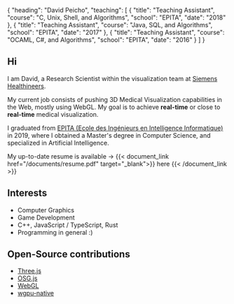 {
  "heading": "David Peicho",
  "teaching": [
    {
      "title": "Teaching Assistant",
      "course": "C, Unix, Shell, and Algorithms",
      "school": "EPITA",
      "date": "2018"
    },
    {
      "title": "Teaching Assistant",
      "course": "Java, SQL, and Algorithms",
      "school": "EPITA",
      "date": "2017"
    },
    {
      "title": "Teaching Assistant",
      "course": "OCAML, C#, and Algorithms",
      "school": "EPITA",
      "date": "2016"
    }
  ]
}

## Hi

I am David, a Research Scientist within the visualization team at
[Siemens Healthineers](https://www.siemens-healthineers.com/).

My current job consists of pushing 3D Medical Visualization
capabilities in the Web, mostly using WebGL. My goal is to achieve **real-time** or close to **real-time** medical visualization.


I graduated from [EPITA (Ecole des Ingénieurs en Intelligence Informatique)](https://www.epita.fr/en) in 2019,
where I obtained a Master's degree in Computer Science, and specialized in Artificial Intelligence.

My up-to-date resume is available →
{{< document_link href="/documents/resume.pdf" target="_blank">}}
here
{{< /document_link >}}

## Interests

* Computer Graphics
* Game Development
* C++, JavaScript / TypeScript, Rust
* Programming in general :)


## Open-Source contributions

* [Three.js](https://github.com/mrdoob/three.js/)
* [OSG.js](https://github.com/cedricpinson/osgjs)
* [WebGL](https://github.com/KhronosGroup/WebGL)
* [wgpu-native](https://github.com/gfx-rs/wgpu-native/)

